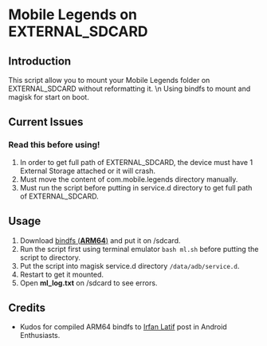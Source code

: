 # Mobile Legends on EXTERNAL_SDCARD

## Introduction

This script allow you to mount your Mobile Legends folder on EXTERNAL_SDCARD without reformatting it. \n
Using bindfs to mount and magisk for start on boot.

## Current Issues
### Read this before using!

1. In order to get full path of EXTERNAL_SDCARD, the device must have 1 External Storage attached or it will crash.
2. Must move the content of com.mobile.legends directory manually.
3. Must run the script before putting in service.d directory to get full path of EXTERNAL_SDCARD.

## Usage
1. Download [bindfs (**ARM64**)](https://www.androidfilehost.com/?fid=4349826312261681311) and put it on /sdcard.
2. Run the script first using terminal emulator `bash ml.sh` before putting the script to directory.
3. Put the script into magisk service.d directory `/data/adb/service.d`.
4. Restart to get it mounted.
5. Open **ml_log.txt** on /sdcard to see errors.

## Credits
- Kudos for compiled ARM64 bindfs to [Irfan Latif](https://android.stackexchange.com/questions/217741/how-to-bind-mount-a-folder-inside-sdcard-with-correct-permissions) post in Android Enthusiasts.
